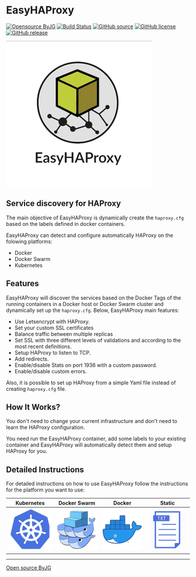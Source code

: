 # EasyHAProxy

[![Opensource ByJG](https://img.shields.io/badge/opensource-byjg-success.svg)](http://opensource.byjg.com)
[![Build Status](https://github.com/byjg/docker-easy-haproxy/actions/workflows/build.yml/badge.svg?branch=master)](https://github.com/byjg/docker-easy-haproxy/actions/workflows/build.yml)
[![GitHub source](https://img.shields.io/badge/Github-source-informational?logo=github)](https://github.com/byjg/docker-easy-haproxy/)
[![GitHub license](https://img.shields.io/github/license/byjg/docker-easy-haproxy.svg)](https://opensource.byjg.com/opensource/licensing.html)
[![GitHub release](https://img.shields.io/github/release/byjg/docker-easy-haproxy.svg)](https://github.com/byjg/docker-easy-haproxy/releases/)

![EasyHAProxy](easyhaproxy_logo.png)

## Service discovery for HAProxy

The main objective of EasyHAProxy is dynamically create the `haproxy.cfg` based on the labels defined in docker containers.

EasyHAProxy can detect and configure automatically HAProxy on the folowing platforms:

- Docker
- Docker Swarm
- Kubernetes

## Features

EasyHAProxy will discover the services based on the Docker Tags of the running containers in a Docker host or Docker Swarm cluster and dynamically set up the `haproxy.cfg`. Below, EasyHAProxy main features:

- Use Letsencrypt with HAProxy.
- Set your custom SSL certificates
- Balance traffic between multiple replicas
- Set SSL with three different levels of validations and according to the most recent definitions.
- Setup HAProxy to listen to TCP.
- Add redirects.
- Enable/disable Stats on port 1936 with a custom password.
- Enable/disable custom errors.

Also, it is possible to set up HAProxy from a simple Yaml file instead of creating `haproxy.cfg` file.

## How It Works?

You don't need to change your current infrastructure and don't need to learn the HAProxy configuration.

You need run the EasyHAProxy container, add some labels to your existing container and EasyHAProxy will
automatically detect them and setup HAProxy for you.

## Detailed Instructions

For detailed instructions on how to use EasyHAProxy follow the instructions for the platform you want to use:

| Kubernetes | Docker Swarm | Docker |  Static
|:----------:|:------------:|:------:|:-------:
| [![Kubernetes](easyhaproxy_kubernetes.png)](docs/kubernetes.md) | [![Docker Swarm](easyhaproxy_swarm.png)](docs/swarm.md)  | [![Docker](easyhaproxy_docker.png)](docs/docker.md) | [![Static](easyhaproxy_static.png)](docs/static.md)


----
[Open source ByJG](http://opensource.byjg.com)
